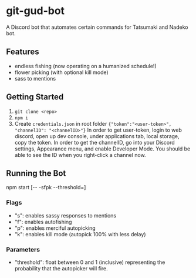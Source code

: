 # git-gud-bot

A Discord bot that automates certain commands for Tatsumaki and Nadeko bot.

## Features
- endless fishing (now operating on a humanized schedule!)
- flower picking (with optional kill mode)
- sass to mentions

## Getting Started
1. `git clone <repo>`
2. `npm i`
3. Create `credentials.json` in root folder
`{"token":"<user-token>", "channelID": "<channelID>"}`
In order to get user-token, login to web discord, open up dev console, under applications tab, local storage, copy the token.
In order to get the channelID, go into your Discord settings, Appearance menu, and enable Developer Mode. You should be able to see the ID when you right-click a channel now.

## Running the Bot
npm start [-- -sfpk --threshold=<float>]
### Flags
- "s": enables sassy responses to mentions
- "f": enables autofishing
- "p": enables merciful autopicking
- "k": enables kill mode (autopick 100% with less delay)

### Parameters
- "threshold": float between 0 and 1 (inclusive) representing the probability that the autopicker will fire.
